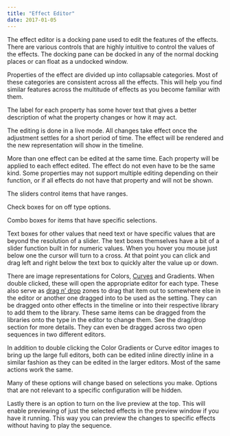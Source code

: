 ```yaml
---
title: "Effect Editor"
date: 2017-01-05
---
```


The effect editor is a docking pane used to edit the features of the effects. There are various controls that are highly intuitive to control the values of the effects. The docking pane can be docked in any of the normal docking places or can float as a undocked window.

Properties of the effect are divided up into collapsable categories. Most of these categories are consistent across all the effects. This will help you find similar features across the multitude of effects as you become familiar with them.

The label for each property has some hover text that gives a better description of what the property changes or how it may act.

The editing is done in a live mode. All changes take effect once the adjustment settles for a short period of time. The effect will be rendered and the new representation will show in the timeline.

More than one effect can be edited at the same time. Each property will be applied to each effect edited. The effect do not even have to be the same kind. Some properties may not support multiple editing depending on their function, or if all effects do not have that property and will not be shown.

The sliders control items that have ranges.

Check boxes for on off type options.

Combo boxes for items that have specific selections.

Text boxes for other values that need text or have specific values that are beyond the resolution of a slider. The text boxes themselves have a bit of a slider function built in for numeric values. When you hover you mouse just below one the cursor will turn to a cross. At that point you can click and drag left and right below the text box to quickly alter the value up or down.

There are image representations for Colors, [Curves][1] and Gradients. When double clicked, these will open the appropriate editor for each type. These also serve as [drag n&#8217; drop][2] zones to drag that item out to somewhere else in the editor or another one dragged into to be used as the setting. They can be dragged onto other effects in the timeline or into their respective library to add them to the library. These same items can be dragged from the libraries onto the type in the editor to change them. See the drag/drop section for more details. They can even be dragged across two open sequences in two different editors.

In addition to double clicking the Color Gradients or Curve editor images to bring up the large full editors, both can be edited inline directly inline in a similar fashion as they can be edited in the larger editors. Most of the same actions work the same.

Many of these options will change based on selections you make. Options that are not relevant to a specific configuration will be hidden.

Lastly there is an option to turn on the live preview at the top. This will enable previewing of just the selected effects in the preview window if you have it running. This way you can preview the changes to specific effects without having to play the sequence.

 [1]: http://www.vixenlights.com/vixen-3-documentation/basic-concepts-of-vixen-3/curve-editor/
 [2]: http://www.vixenlights.com/vixen-3-documentation/sequencer/drag-and-drop/